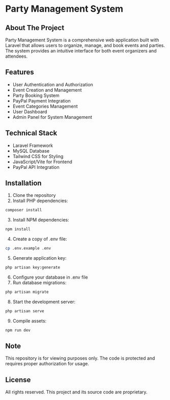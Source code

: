 # Party Management System

## About The Project
Party Management System is a comprehensive web application built with Laravel that allows users to organize, manage, and book events and parties. The system provides an intuitive interface for both event organizers and attendees.

## Features
- User Authentication and Authorization
- Event Creation and Management
- Party Booking System
- PayPal Payment Integration
- Event Categories Management
- User Dashboard
- Admin Panel for System Management

## Technical Stack
- Laravel Framework
- MySQL Database
- Tailwind CSS for Styling
- JavaScript/Vite for Frontend
- PayPal API Integration

## Installation
1. Clone the repository
2. Install PHP dependencies:
```bash
composer install
```
3. Install NPM dependencies:
```bash
npm install
```
4. Create a copy of .env file:
```bash
cp .env.example .env
```
5. Generate application key:
```bash
php artisan key:generate
```
6. Configure your database in .env file
7. Run database migrations:
```bash
php artisan migrate
```
8. Start the development server:
```bash
php artisan serve
```
9. Compile assets:
```bash
npm run dev
```

## Note
This repository is for viewing purposes only. The code is protected and requires proper authorization for usage.

## License
All rights reserved. This project and its source code are proprietary.
